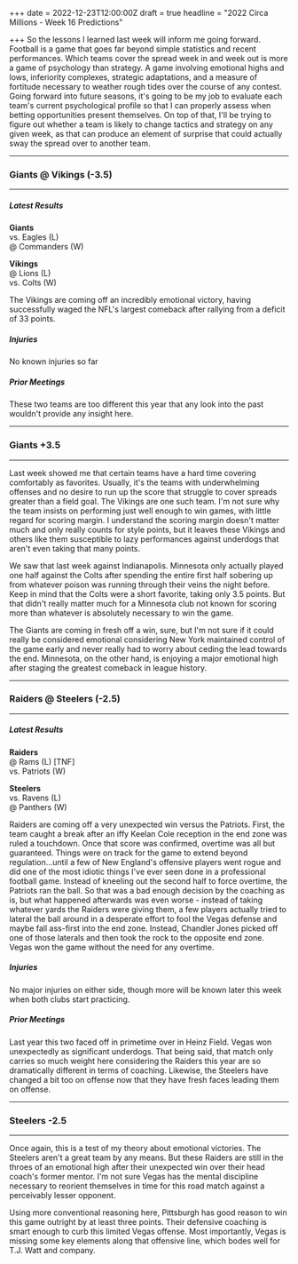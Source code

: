 +++
date = 2022-12-23T12:00:00Z
draft = true
headline = "2022 Circa Millions - Week 16 Predictions"

+++
So the lessons I learned last week will inform me going forward. Football is a game that goes far beyond simple statistics and recent performances. Which teams cover the spread week in and week out is more a game of psychology than strategy. A game involving emotional highs and lows, inferiority complexes, strategic adaptations, and a measure of fortitude necessary to weather rough tides over the course of any contest. Going forward into future seasons, it's going to be my job to evaluate each team's current psychological profile so that I can properly assess when betting opportunities present themselves. On top of that, I'll be trying to figure out whether a team is likely to change tactics and strategy on any given week, as that can produce an element of surprise that could actually sway the spread over to another team.

***

### Giants @ Vikings (-3.5)

***

##### Latest Results

**Giants**  
vs. Eagles (L)  
@ Commanders (W)

**Vikings**  
@ Lions (L)  
vs. Colts (W)

The Vikings are coming off an incredibly emotional victory, having successfully waged the NFL's largest comeback after rallying from a deficit of 33 points.

##### Injuries

No known injuries so far

##### Prior Meetings

These two teams are too different this year that any look into the past wouldn't provide any insight here.

***

### Giants +3.5

***

Last week showed me that certain teams have a hard time covering comfortably as favorites. Usually, it's the teams with underwhelming offenses and no desire to run up the score that struggle to cover spreads greater than a field goal. The Vikings are one such team. I'm not sure why the team insists on performing just well enough to win games, with little regard for scoring margin. I understand the scoring margin doesn't matter much and only really counts for style points, but it leaves these Vikings and others like them susceptible to lazy performances against underdogs that aren't even taking that many points.

We saw that last week against Indianapolis. Minnesota only actually played one half against the Colts after spending the entire first half sobering up from whatever poison was running through their veins the night before. Keep in mind that the Colts were a short favorite, taking only 3.5 points. But that didn't really matter much for a Minnesota club not known for scoring more than whatever is absolutely necessary to win the game.

The Giants are coming in fresh off a win, sure, but I'm not sure if it could really be considered emotional considering New York maintained control of the game early and never really had to worry about ceding the lead towards the end. Minnesota, on the other hand, is enjoying a major emotional high after staging the greatest comeback in league history.

***

### Raiders @ Steelers (-2.5)

***

##### Latest Results

**Raiders**  
@ Rams (L) \[TNF\]  
vs. Patriots (W)

**Steelers**  
vs. Ravens (L)  
@ Panthers (W)

Raiders are coming off a very unexpected win versus the Patriots. First, the team caught a break after an iffy Keelan Cole reception in the end zone was ruled a touchdown. Once that score was confirmed, overtime was all but guaranteed. Things were on track for the game to extend beyond regulation...until a few of New England's offensive players went rogue and did one of the most idiotic things I've ever seen done in a professional football game. Instead of kneeling out the second half to force overtime, the Patriots ran the ball. So that was a bad enough decision by the coaching as is, but what happened afterwards was even worse - instead of taking whatever yards the Raiders were giving them, a few players actually tried to lateral the ball around in a desperate effort to fool the Vegas defense and maybe fall ass-first into the end zone. Instead, Chandler Jones picked off one of those laterals and then took the rock to the opposite end zone. Vegas won the game without the need for any overtime.

##### Injuries

No major injuries on either side, though more will be known later this week when both clubs start practicing.

##### Prior Meetings

Last year this two faced off in primetime over in Heinz Field. Vegas won unexpectedly as significant underdogs. That being said, that match only carries so much weight here considering the Raiders this year are so dramatically different in terms of coaching. Likewise, the Steelers have changed a bit too on offense now that they have fresh faces leading them on offense.

***

### Steelers -2.5

***

Once again, this is a test of my theory about emotional victories. The Steelers aren't a great team by any means. But these Raiders are still in the throes of an emotional high after their unexpected win over their head coach's former mentor. I'm not sure Vegas has the mental discipline necessary to reorient themselves in time for this road match against a perceivably lesser opponent.

Using more conventional reasoning here, Pittsburgh has good reason to win this game outright by at least three points. Their defensive coaching is smart enough to curb this limited Vegas offense. Most importantly, Vegas is missing some key elements along that offensive line, which bodes well for T.J. Watt and company.